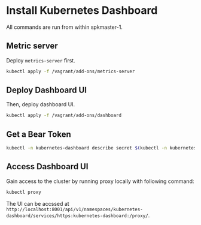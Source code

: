 # Install Kubernetes Dashboard

All commands are run from within spkmaster-1.


## Metric server

Deploy `metrics-server` first.

```sh
kubectl apply -f /vagrant/add-ons/metrics-server
```

## Deploy Dashboard UI

Then, deploy dashboard UI.

```sh
kubectl apply -f /vagrant/add-ons/dashboard
```

## Get a Bear Token

```sh
kubectl -n kubernetes-dashboard describe secret $(kubectl -n kubernetes-dashboard get secret | grep admin-user | awk '{print $1}')
```

## Access Dashboard UI

Gain access to the cluster by running proxy locally with following command:

```sh
kubectl proxy
```

The UI can be accssed at `http://localhost:8001/api/v1/namespaces/kubernetes-dashboard/services/https:kubernetes-dashboard:/proxy/`.
